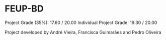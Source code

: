 # FEUP-BD
Project Grade (35%): 17.60 / 20.00
Individual Project Grade: 19.30 / 20.00

Project developed by André Vieira, Francisca Guimarães and Pedro Oliveira


